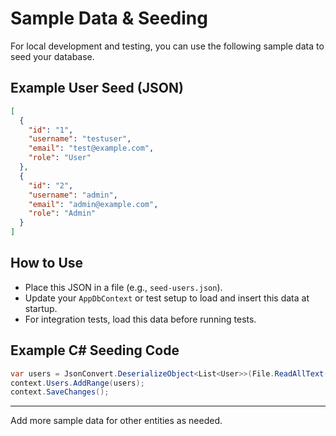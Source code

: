 # Sample Data & Seeding

For local development and testing, you can use the following sample data to seed your database.

## Example User Seed (JSON)
```json
[
  {
    "id": "1",
    "username": "testuser",
    "email": "test@example.com",
    "role": "User"
  },
  {
    "id": "2",
    "username": "admin",
    "email": "admin@example.com",
    "role": "Admin"
  }
]
```

## How to Use
- Place this JSON in a file (e.g., `seed-users.json`).
- Update your `AppDbContext` or test setup to load and insert this data at startup.
- For integration tests, load this data before running tests.

## Example C# Seeding Code
```csharp
var users = JsonConvert.DeserializeObject<List<User>>(File.ReadAllText("seed-users.json"));
context.Users.AddRange(users);
context.SaveChanges();
```

---

Add more sample data for other entities as needed. 